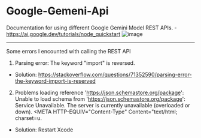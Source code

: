 # Google-Gemeni-Api
Documentation for using different Google Gemini Model REST APIs. - https://ai.google.dev/tutorials/node_quickstart
![image](https://github.com/Lynn2507/Google-Gemeni-Api/assets/134114751/39675000-8823-4424-944a-da7158554bee)

----
Some errors I encounted with calling the REST API
1) Parsing error: The keyword "import" is reversed.
- Solution: https://stackoverflow.com/questions/71352590/parsing-error-the-keyword-import-is-reserved

2) Problems loading reference 'https://json.schemastore.org/package': Unable to load schema from 'https://json.schemastore.org/package': Service Unavailable. The server is currently unavailable (overloaded or down). <!DOCTYPE HTML PUBLIC "-//W3C//DTD HTML 4.01//EN""http://www.w3.org/TR/html4/strict.dtd"> <HTML><HEAD><TITLE>Service Unavailable</TITLE> <META HTTP-EQUIV="Content-Type" Content="text/html; charset=u.
- Solution: Restart Xcode
